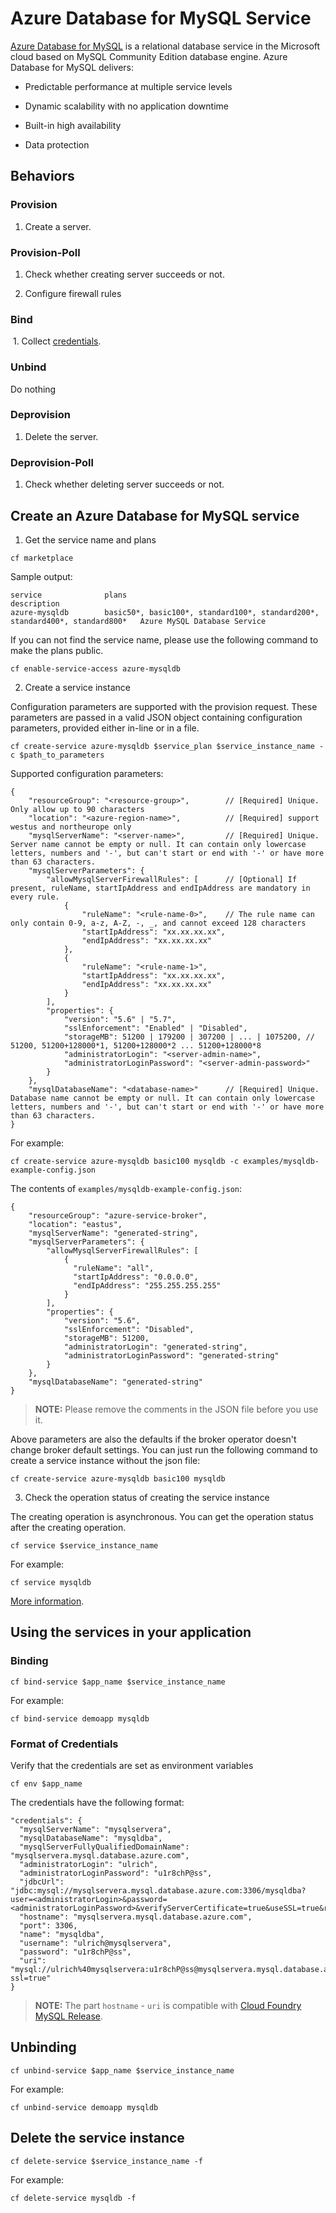 ﻿# Azure Database for MySQL Service

[Azure Database for MySQL](https://azure.microsoft.com/en-us/services/mysql) is a relational database service in the Microsoft cloud based on MySQL Community Edition database engine. Azure Database for MySQL delivers:

  * Predictable performance at multiple service levels
  
  * Dynamic scalability with no application downtime
  
  * Built-in high availability
  
  * Data protection

## Behaviors

### Provision
  
  1. Create a server.
  
### Provision-Poll
  
  1. Check whether creating server succeeds or not.
  
  2. Configure firewall rules
  
### Bind
  
  1. Collect [credentials](./azure-mysql-db.md#format-of-credentials).
  
### Unbind

  Do nothing
  
### Deprovision

  1. Delete the server.

### Deprovision-Poll

  1. Check whether deleting server succeeds or not.

## Create an Azure Database for MySQL service

1. Get the service name and plans

  ```
  cf marketplace
  ```

  Sample output:

  ```
  service              plans                                                                         description
  azure-mysqldb        basic50*, basic100*, standard100*, standard200*, standard400*, standard800*   Azure MySQL Database Service
  ```

  If you can not find the service name, please use the following command to make the plans public.

  ```
  cf enable-service-access azure-mysqldb
  ```

2. Create a service instance

  Configuration parameters are supported with the provision request. These parameters are passed in a valid JSON object containing configuration parameters, provided either in-line or in a file.

  ```
  cf create-service azure-mysqldb $service_plan $service_instance_name -c $path_to_parameters
  ```

  Supported configuration parameters:

  ```
  {
      "resourceGroup": "<resource-group>",        // [Required] Unique. Only allow up to 90 characters
      "location": "<azure-region-name>",          // [Required] support westus and northeurope only
      "mysqlServerName": "<server-name>",         // [Required] Unique. Server name cannot be empty or null. It can contain only lowercase letters, numbers and '-', but can't start or end with '-' or have more than 63 characters. 
      "mysqlServerParameters": {
          "allowMysqlServerFirewallRules": [      // [Optional] If present, ruleName, startIpAddress and endIpAddress are mandatory in every rule.
              {
                  "ruleName": "<rule-name-0>",    // The rule name can only contain 0-9, a-z, A-Z, -, _, and cannot exceed 128 characters
                  "startIpAddress": "xx.xx.xx.xx",
                  "endIpAddress": "xx.xx.xx.xx"
              },
              {
                  "ruleName": "<rule-name-1>",
                  "startIpAddress": "xx.xx.xx.xx",
                  "endIpAddress": "xx.xx.xx.xx"
              }
          ],
          "properties": {
              "version": "5.6" | "5.7",
              "sslEnforcement": "Enabled" | "Disabled",
              "storageMB": 51200 | 179200 | 307200 | ... | 1075200, // 51200, 51200+128000*1, 51200+128000*2 ... 51200+128000*8
              "administratorLogin": "<server-admin-name>",
              "administratorLoginPassword": "<server-admin-password>"
          }
      },
      "mysqlDatabaseName": "<database-name>"      // [Required] Unique. Database name cannot be empty or null. It can contain only lowercase letters, numbers and '-', but can't start or end with '-' or have more than 63 characters. 
  }
  ```

  For example:

  ```
  cf create-service azure-mysqldb basic100 mysqldb -c examples/mysqldb-example-config.json
  ```

  The contents of `examples/mysqldb-example-config.json`:

  ```
  {
      "resourceGroup": "azure-service-broker",
      "location": "eastus",
      "mysqlServerName": "generated-string",
      "mysqlServerParameters": {
          "allowMysqlServerFirewallRules": [
              {
                "ruleName": "all",
                "startIpAddress": "0.0.0.0",
                "endIpAddress": "255.255.255.255"
              }
          ],
          "properties": {
              "version": "5.6",
              "sslEnforcement": "Disabled",
              "storageMB": 51200,
              "administratorLogin": "generated-string",
              "administratorLoginPassword": "generated-string"
          }
      },
      "mysqlDatabaseName": "generated-string"
  }
  ```

  >**NOTE:** Please remove the comments in the JSON file before you use it.
  
  Above parameters are also the defaults if the broker operator doesn't change broker default settings. You can just run the following command to create a service instance without the json file:
  
  ```
  cf create-service azure-mysqldb basic100 mysqldb
  ```

3. Check the operation status of creating the service instance

  The creating operation is asynchronous. You can get the operation status after the creating operation.

  ```
  cf service $service_instance_name
  ```

  For example:

  ```
  cf service mysqldb
  ```

[More information](http://docs.cloudfoundry.org/devguide/services/managing-services.html#create).

## Using the services in your application

### Binding

  ```
  cf bind-service $app_name $service_instance_name
  ```

  For example:

  ```
  cf bind-service demoapp mysqldb
  ```

### Format of Credentials

  Verify that the credentials are set as environment variables

  ```
  cf env $app_name
  ```

  The credentials have the following format:

  ```
  "credentials": {
    "mysqlServerName": "mysqlservera",
    "mysqlDatabaseName": "mysqldba",
    "mysqlServerFullyQualifiedDomainName": "mysqlservera.mysql.database.azure.com",
    "administratorLogin": "ulrich",
    "administratorLoginPassword": "u1r8chP@ss",
    "jdbcUrl": "jdbc:mysql://mysqlservera.mysql.database.azure.com:3306/mysqldba?user=<administratorLogin>&password=<administratorLoginPassword>&verifyServerCertificate=true&useSSL=true&requireSSL=false",
    "hostname": "mysqlservera.mysql.database.azure.com",
    "port": 3306,
    "name": "mysqldba",
    "username": "ulrich@mysqlservera", 
    "password": "u1r8chP@ss",
    "uri": "mysql://ulrich%40mysqlservera:u1r8chP@ss@mysqlservera.mysql.database.azure.com:3306/mysqldba?ssl=true"
  }

  ```
  
  >**NOTE:** The part `hostname` - `uri` is compatible with [Cloud Foundry MySQL Release](https://github.com/cloudfoundry/cf-mysql-release).
  
## Unbinding

  ```
  cf unbind-service $app_name $service_instance_name
  ```

  For example:

  ```
  cf unbind-service demoapp mysqldb
  ```

## Delete the service instance

  ```
  cf delete-service $service_instance_name -f
  ```

  For example:

  ```
  cf delete-service mysqldb -f
  ```
